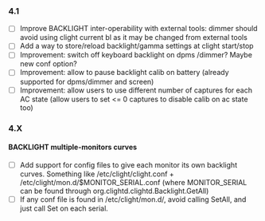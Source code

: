 ### 4.1
- [ ] Improve BACKLIGHT inter-operability with external tools: dimmer should avoid using clight current bl as it may be changed from external tools
- [ ] Add a way to store/reload backlight/gamma settings at clight start/stop
- [ ] Improvement: switch off keyboard backlight on dpms /dimmer? Maybe new conf option?
- [ ] Improvement: allow to pause backlight calib on battery (already supported for dpms/dimmer and screen)
- [ ] Improvement: allow users to use different number of captures for each AC state (allow users to set <= 0 captures to disable calib on ac state too)

### 4.X

#### BACKLIGHT multiple-monitors curves
- [ ] Add support for config files to give each monitor its own backlight curves. Something like /etc/clight/clight.conf + /etc/clight/mon.d/$MONITOR_SERIAL.conf (where MONITOR_SERIAL can be found through org.clightd.clightd.Backlight.GetAll)
- [ ] If any conf file is found in /etc/clight/mon.d/, avoid calling SetAll, and just call Set on each serial.
